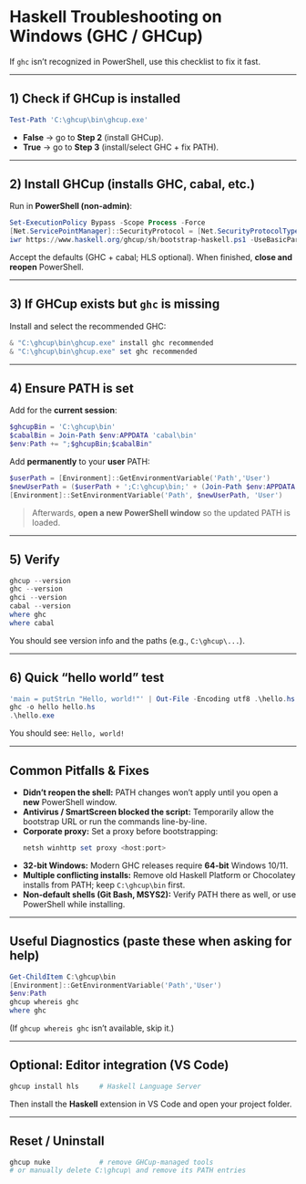 # Haskell Troubleshooting on Windows (GHC / GHCup)

If `ghc` isn’t recognized in PowerShell, use this checklist to fix it fast.

---

## 1) Check if GHCup is installed
```powershell
Test-Path 'C:\ghcup\bin\ghcup.exe'
```
- **False** → go to **Step 2** (install GHCup).
- **True** → go to **Step 3** (install/select GHC + fix PATH).

---

## 2) Install GHCup (installs GHC, cabal, etc.)
Run in **PowerShell (non-admin)**:
```powershell
Set-ExecutionPolicy Bypass -Scope Process -Force
[Net.ServicePointManager]::SecurityProtocol = [Net.SecurityProtocolType]::Tls12
iwr https://www.haskell.org/ghcup/sh/bootstrap-haskell.ps1 -UseBasicParsing | iex
```
Accept the defaults (GHC + cabal; HLS optional). When finished, **close and reopen** PowerShell.

---

## 3) If GHCup exists but `ghc` is missing
Install and select the recommended GHC:
```powershell
& "C:\ghcup\bin\ghcup.exe" install ghc recommended
& "C:\ghcup\bin\ghcup.exe" set ghc recommended
```

---

## 4) Ensure PATH is set
Add for the **current session**:
```powershell
$ghcupBin = 'C:\ghcup\bin'
$cabalBin = Join-Path $env:APPDATA 'cabal\bin'
$env:Path += ";$ghcupBin;$cabalBin"
```

Add **permanently** to your **user** PATH:
```powershell
$userPath = [Environment]::GetEnvironmentVariable('Path','User')
$newUserPath = ($userPath + ';C:\ghcup\bin;' + (Join-Path $env:APPDATA 'cabal\bin')) -replace ';;',';'
[Environment]::SetEnvironmentVariable('Path', $newUserPath, 'User')
```
> Afterwards, **open a new PowerShell window** so the updated PATH is loaded.

---

## 5) Verify
```powershell
ghcup --version
ghc --version
ghci --version
cabal --version
where ghc
where cabal
```
You should see version info and the paths (e.g., `C:\ghcup\...`).

---

## 6) Quick “hello world” test
```powershell
'main = putStrLn "Hello, world!"' | Out-File -Encoding utf8 .\hello.hs
ghc -o hello hello.hs
.\hello.exe
```
You should see: `Hello, world!`

---

## Common Pitfalls & Fixes

- **Didn’t reopen the shell:** PATH changes won’t apply until you open a **new** PowerShell window.
- **Antivirus / SmartScreen blocked the script:** Temporarily allow the bootstrap URL or run the commands line-by-line.
- **Corporate proxy:** Set a proxy before bootstrapping:
  ```powershell
  netsh winhttp set proxy <host:port>
  ```
- **32-bit Windows:** Modern GHC releases require **64-bit** Windows 10/11.
- **Multiple conflicting installs:** Remove old Haskell Platform or Chocolatey installs from PATH; keep `C:\ghcup\bin` first.
- **Non-default shells (Git Bash, MSYS2):** Verify PATH there as well, or use PowerShell while installing.

---

## Useful Diagnostics (paste these when asking for help)
```powershell
Get-ChildItem C:\ghcup\bin
[Environment]::GetEnvironmentVariable('Path','User')
$env:Path
ghcup whereis ghc
where ghc
```
(If `ghcup whereis ghc` isn’t available, skip it.)

---

## Optional: Editor integration (VS Code)
```powershell
ghcup install hls     # Haskell Language Server
```
Then install the **Haskell** extension in VS Code and open your project folder.

---

## Reset / Uninstall
```powershell
ghcup nuke            # remove GHCup-managed tools
# or manually delete C:\ghcup\ and remove its PATH entries
```
